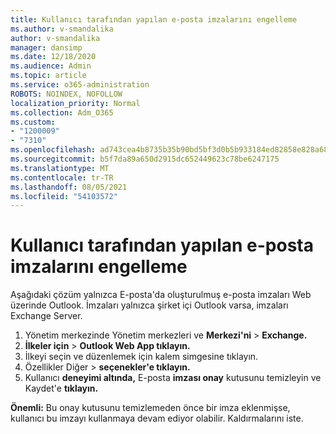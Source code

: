 ```yaml
---
title: Kullanıcı tarafından yapılan e-posta imzalarını engelleme
ms.author: v-smandalika
author: v-smandalika
manager: dansimp
ms.date: 12/18/2020
ms.audience: Admin
ms.topic: article
ms.service: o365-administration
ROBOTS: NOINDEX, NOFOLLOW
localization_priority: Normal
ms.collection: Adm_O365
ms.custom:
- "1200009"
- "7310"
ms.openlocfilehash: ad743cea4b8735b35b90bd5bf3d0b5b933184ed82858e828a68beb2ca2f8270c
ms.sourcegitcommit: b5f7da89a650d2915dc652449623c78be6247175
ms.translationtype: MT
ms.contentlocale: tr-TR
ms.lasthandoff: 08/05/2021
ms.locfileid: "54103572"
---
```

# <a name="block-user-made-email-signatures"></a>Kullanıcı tarafından yapılan e-posta imzalarını engelleme

Aşağıdaki çözüm yalnızca E-posta'da oluşturulmuş e-posta imzaları Web üzerinde Outlook. İmzaları yalnızca şirket içi Outlook varsa, imzaları Exchange Server.

1. Yönetim merkezinde Yönetim merkezleri ve **Merkezi'ni**  >  **Exchange.**
2. **İlkeler için**  >  **Outlook Web App tıklayın.**
3. İlkeyi seçin ve düzenlemek için kalem simgesine tıklayın.
4. Özellikler Diğer  >  **seçenekler'e tıklayın.**
5. Kullanıcı **deneyimi altında,** E-posta **imzası onay** kutusunu temizleyin ve Kaydet'e **tıklayın.**

**Önemli:** Bu onay kutusunu temizlemeden önce bir imza eklenmişse, kullanıcı bu imzayı kullanmaya devam ediyor olabilir. Kaldırmalarını iste.
